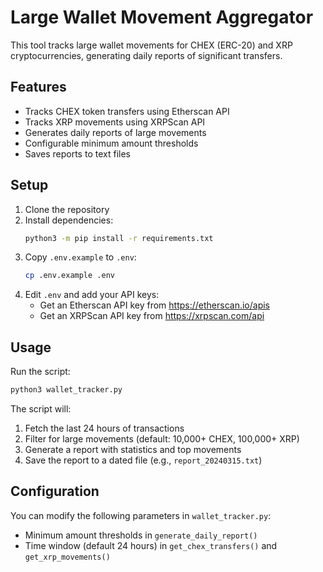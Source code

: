 # Large Wallet Movement Aggregator

This tool tracks large wallet movements for CHEX (ERC-20) and XRP cryptocurrencies, generating daily reports of significant transfers.

## Features

- Tracks CHEX token transfers using Etherscan API
- Tracks XRP movements using XRPScan API
- Generates daily reports of large movements
- Configurable minimum amount thresholds
- Saves reports to text files

## Setup

1. Clone the repository
2. Install dependencies:
   ```bash
   python3 -m pip install -r requirements.txt
   ```
3. Copy `.env.example` to `.env`:
   ```bash
   cp .env.example .env
   ```
4. Edit `.env` and add your API keys:
   - Get an Etherscan API key from https://etherscan.io/apis
   - Get an XRPScan API key from https://xrpscan.com/api

## Usage

Run the script:
```bash
python3 wallet_tracker.py
```

The script will:
1. Fetch the last 24 hours of transactions
2. Filter for large movements (default: 10,000+ CHEX, 100,000+ XRP)
3. Generate a report with statistics and top movements
4. Save the report to a dated file (e.g., `report_20240315.txt`)

## Configuration

You can modify the following parameters in `wallet_tracker.py`:
- Minimum amount thresholds in `generate_daily_report()`
- Time window (default 24 hours) in `get_chex_transfers()` and `get_xrp_movements()` 